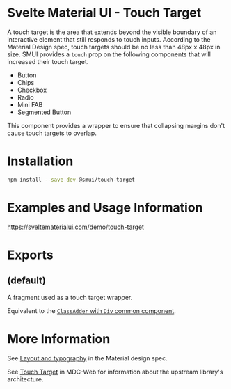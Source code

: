 # Svelte Material UI - Touch Target

A touch target is the area that extends beyond the visible boundary of an interactive element that still responds to touch inputs. According to the Material Design spec, touch targets should be no less than 48px x 48px in size. SMUI provides a `touch` prop on the following components that will increased their touch target.

- Button
- Chips
- Checkbox
- Radio
- Mini FAB
- Segmented Button

This component provides a wrapper to ensure that collapsing margins don't cause touch targets to overlap.

# Installation

```sh
npm install --save-dev @smui/touch-target
```

# Examples and Usage Information

https://sveltematerialui.com/demo/touch-target

# Exports

## (default)

A fragment used as a touch target wrapper.

Equivalent to the [`ClassAdder` with `Div` common component](/packages/common/README.md#classaddersvelte).

# More Information

See [Layout and typography](https://material.io/design/usability/accessibility.html#layout-and-typography) in the Material design spec.

See [Touch Target](https://github.com/material-components/material-components-web/tree/v11.0.0/packages/mdc-touch-target) in MDC-Web for information about the upstream library's architecture.
